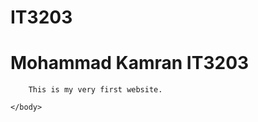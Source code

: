 # IT3203

<!DOCTYPE html>
<html>
    <head>
<meta charset="utf-8">
<meta name="viewport" content="width=device-width, initial-scale=1">
<title>My First Website</title>
    </head>
    <body>
        <h1>Mohammad Kamran IT3203</h1>

        This is my very first website.

    </body>
</html>
